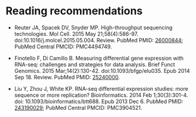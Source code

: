 # Reading recommendations

- Reuter JA, Spacek DV, Snyder MP. High-throughput sequencing
  technologies. Mol Cell. 2015 May
  21;58(4):586-97. doi:10.1016/j.molcel.2015.05.004. Review. PubMed
  PMID: [26000844](https://www.ncbi.nlm.nih.gov/pubmed/26000844);
  PubMed Central PMCID: PMC4494749.

- Finotello F, Di Camillo B. Measuring differential gene expression
  with RNA-seq: challenges and strategies for data analysis. Brief
  Funct Genomics. 2015 Mar;14(2):130-42. doi:10.1093/bfgp/elu035. Epub
  2014 Sep 18. Review. PubMed PMID:
  [25240000](https://www.ncbi.nlm.nih.gov/pubmed/25240000).

- Liu Y, Zhou J, White KP. RNA-seq differential expression studies:
  more sequence or more replication? Bioinformatics. 2014 Feb
  1;30(3):301-4. doi: 10.1093/bioinformatics/btt688. Epub 2013 Dec
  6. PubMed PMID: [243190029](https://www.ncbi.nlm.nih.gov/pubmed/24319002);
  PubMed Central PMCID: PMC3904521.
